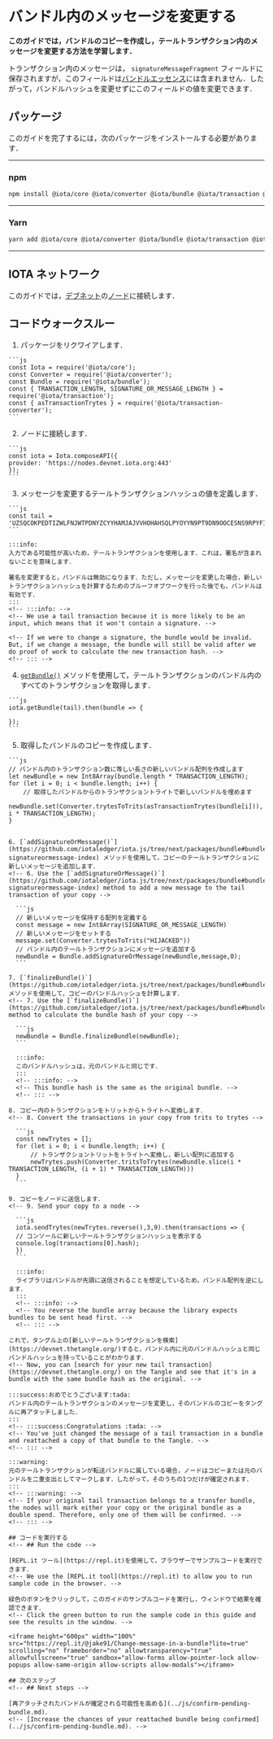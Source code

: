 # バンドル内のメッセージを変更する
<!-- # Change the messages in a bundle -->

**このガイドでは，バンドルのコピーを作成し，テールトランザクション内のメッセージを変更する方法を学習します．**
<!-- **In this guide, you learn how to create a copy of a bundle and change the message in the tail transaction.** -->

トランザクション内のメッセージは， `signatureMessageFragment` フィールドに保存されますが，このフィールドは[バンドルエッセンス](root://getting-started/0.1/transactions/bundles.md#bundle-essence)には含まれません．したがって，バンドルハッシュを変更せずにこのフィールドの値を変更できます．
<!-- Messages in transactions are stored in their `signatureMessageFragment` field, which isn't included in the [bundle essence](root://getting-started/0.1/transactions/bundles.md#bundle-essence). Therefore, you can change the value of this field without changing the bundle hash. -->

## パッケージ
<!-- ## Packages -->

このガイドを完了するには，次のパッケージをインストールする必要があります．
<!-- To complete this guide, you need to install the following packages: -->

--------------------
### npm
```bash
npm install @iota/core @iota/converter @iota/bundle @iota/transaction @iota/transaction-converter
```
---
### Yarn
```bash
yarn add @iota/core @iota/converter @iota/bundle @iota/transaction @iota/transaction-converter
```
--------------------

## IOTA ネットワーク
<!-- ## IOTA network -->

このガイドでは，[デブネット](root://getting-started/0.1/network/iota-networks.md#devnet)の[ノード](root://getting-started/0.1/network/nodes.md)に接続します．
<!-- In this guide, we connect to a node on the [Devnet](root://getting-started/0.1/network/iota-networks.md#devnet). -->

## コードウォークスルー
<!-- ## Code walkthrough -->

1. パッケージをリクワイアします．
  <!-- 1. Require the packages -->

    ```js
    const Iota = require('@iota/core');
    const Converter = require('@iota/converter');
    const Bundle = require('@iota/bundle');
    const { TRANSACTION_LENGTH, SIGNATURE_OR_MESSAGE_LENGTH } = require('@iota/transaction');
    const { asTransactionTrytes } = require('@iota/transaction-converter');
    ```

2. ノードに接続します．
  <!-- 2. Connect to a node -->

    ```js
    const iota = Iota.composeAPI({
    provider: 'https://nodes.devnet.iota.org:443'
    });
    ```

3. メッセージを変更するテールトランザクションハッシュの値を定義します．
  <!-- 3. Define the hash of the tail transaction whose message you want to change -->

    ```js
    const tail = 'UZSQCOKPEDTIZWLFNJWTPDNYZCYYHAMJAJVVHOHAHSQLPYOYYN9PT9DN9OOCESNS9RPYFIESTOCGCL999'
    ```

    :::info:
    入力である可能性が高いため，テールトランザクションを使用します．これは，署名が含まれないことを意味します．

    署名を変更すると，バンドルは無効になります．ただし，メッセージを変更した場合，新しいトランザクションハッシュを計算するためのプルーフオブワークを行った後でも，バンドルは有効です．
    :::
    <!-- :::info: -->
    <!-- We use a tail transaction because it is more likely to be an input, which means that it won't contain a signature. -->

    <!-- If we were to change a signature, the bundle would be invalid. But, if we change a message, the bundle will still be valid after we do proof of work to calculate the new transaction hash. -->
    <!-- ::: -->

4. [`getBundle()`](https://github.com/iotaledger/iota.js/blob/next/api_reference.md#module_core.getBundle) メソッドを使用して，テールトランザクションのバンドル内のすべてのトランザクションを取得します．
  <!-- 4. Use the [`getBundle()`](https://github.com/iotaledger/iota.js/blob/next/api_reference.md#module_core.getBundle) method to get all transactions in the tail transaction's bundle -->

    ```js
    iota.getBundle(tail).then(bundle => {

    });
    ```

5. 取得したバンドルのコピーを作成します．
  <!-- 5. Create a copy of the returned bundle -->

    ```js
    // バンドル内のトランザクション数に等しい長さの新しいバンドル配列を作成します
    let newBundle = new Int8Array(bundle.length * TRANSACTION_LENGTH);
    for (let i = 0; i < bundle.length; i++) {
        // 取得したバンドルからのトランザクショントライトで新しいバンドルを埋めます
        newBundle.set(Converter.trytesToTrits(asTransactionTrytes(bundle[i])), i * TRANSACTION_LENGTH);
    }
  ```

6. [`addSignatureOrMessage()`](https://github.com/iotaledger/iota.js/tree/next/packages/bundle#bundleaddsignatureormessagebundle-signatureormessage-index) メソッドを使用して，コピーのテールトランザクションに新しいメッセージを追加します．
  <!-- 6. Use the [`addSignatureOrMessage()`](https://github.com/iotaledger/iota.js/tree/next/packages/bundle#bundleaddsignatureormessagebundle-signatureormessage-index) method to add a new message to the tail transaction of your copy -->

    ```js
    // 新しいメッセージを保持する配列を定義する
    const message = new Int8Array(SIGNATURE_OR_MESSAGE_LENGTH)
    // 新しいメッセージをセットする
    message.set(Converter.trytesToTrits("HIJACKED"))
    // バンドル内のテールトランザクションにメッセージを追加する
    newBundle = Bundle.addSignatureOrMessage(newBundle,message,0);
    ```

7. [`finalizeBundle()`](https://github.com/iotaledger/iota.js/tree/next/packages/bundle#bundlefinalizebundlebundle) メソッドを使用して，コピーのバンドルハッシュを計算します．
  <!-- 7. Use the [`finalizeBundle()`](https://github.com/iotaledger/iota.js/tree/next/packages/bundle#bundlefinalizebundlebundle) method to calculate the bundle hash of your copy -->

    ```js
    newBundle = Bundle.finalizeBundle(newBundle);
    ```

    :::info:
    このバンドルハッシュは，元のバンドルと同じです．
    :::
    <!-- :::info: -->
    <!-- This bundle hash is the same as the original bundle. -->
    <!-- ::: -->

8. コピー内のトランザクションをトリットからトライトへ変換します．
  <!-- 8. Convert the transactions in your copy from trits to trytes -->

    ```js
    const newTrytes = [];
    for (let i = 0; i < bundle.length; i++) {
        // トランザクショントリットをトライトへ変換し，新しい配列に追加する
        newTrytes.push(Converter.tritsToTrytes(newBundle.slice(i * TRANSACTION_LENGTH, (i + 1) * TRANSACTION_LENGTH)))
    }
    ```

9. コピーをノードに送信します．
  <!-- 9. Send your copy to a node -->

    ```js
    iota.sendTrytes(newTrytes.reverse(),3,9).then(transactions => {
    // コンソールに新しいテールトランザクションハッシュを表示する
    console.log(transactions[0].hash);
    })
    ```

    :::info:
    ライブラリはバンドルが先頭に送信されることを想定しているため，バンドル配列を逆にします．
    :::
    <!-- :::info: -->
    <!-- You reverse the bundle array because the library expects bundles to be sent head first. -->
    <!-- ::: -->

これで，タングル上の[新しいテールトランザクションを検索](https://devnet.thetangle.org/)すると，バンドル内に元のバンドルハッシュと同じバンドルハッシュを持っていることがわかります．
<!-- Now, you can [search for your new tail transaction](https://devnet.thetangle.org/) on the Tangle and see that it's in a bundle with the same bundle hash as the original. -->

:::success:おめでとうございます:tada:
バンドル内のテールトランザクションのメッセージを変更し，そのバンドルのコピーをタングルに再アタッチしました．
:::
<!-- :::success:Congratulations :tada: -->
<!-- You've just changed the message of a tail transaction in a bundle and reattached a copy of that bundle to the Tangle. -->
<!-- ::: -->

:::warning:
元のテールトランザクションが転送バンドルに属している場合，ノードはコピーまたは元のバンドルを二重支出としてマークします．したがって，そのうちの1つだけが確定されます．
:::
<!-- :::warning: -->
<!-- If your original tail transaction belongs to a transfer bundle, the nodes will mark either your copy or the original bundle as a double spend. Therefore, only one of them will be confirmed. -->
<!-- ::: -->

## コードを実行する
<!-- ## Run the code -->

[REPL.it ツール](https://repl.it)を使用して，ブラウザーでサンプルコードを実行できます．
<!-- We use the [REPL.it tool](https://repl.it) to allow you to run sample code in the browser. -->

緑色のボタンをクリックして，このガイドのサンプルコードを実行し，ウィンドウで結果を確認できます．
<!-- Click the green button to run the sample code in this guide and see the results in the window. -->

<iframe height="600px" width="100%" src="https://repl.it/@jake91/Change-message-in-a-bundle?lite=true" scrolling="no" frameborder="no" allowtransparency="true" allowfullscreen="true" sandbox="allow-forms allow-pointer-lock allow-popups allow-same-origin allow-scripts allow-modals"></iframe>

## 次のステップ
<!-- ## Next steps -->

[再アタッチされたバンドルが確定される可能性を高める](../js/confirm-pending-bundle.md)．
<!-- [Increase the chances of your reattached bundle being confirmed](../js/confirm-pending-bundle.md). -->
